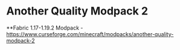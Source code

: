 # Another Quality Modpack 2
**Fabric 1.17-1.19.2 Modpack - https://www.curseforge.com/minecraft/modpacks/another-quality-modpack-2
